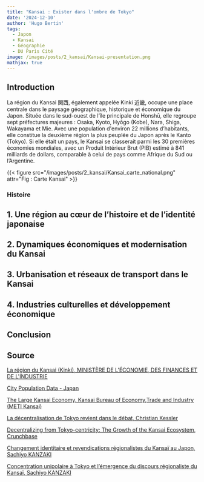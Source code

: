 ```yaml
---
title: "Kansai : Exister dans l'ombre de Tokyo"
date: '2024-12-10'
author: 'Hugo Bertin'
tags:
  - Japon
  - Kansai
  - Géographie
  - DU Paris Cité
image: /images/posts/2_kansai/Kansai-presentation.png
mathjax: true
---
```

## Introduction

La région du Kansai 関西, également appelée Kinki 近畿, occupe une place centrale dans le paysage géographique, historique et économique du Japon. Située dans le sud-ouest de l’île principale de Honshū, elle regroupe sept préfectures majeures : Osaka, Kyoto, Hyōgo (Kobe), Nara, Shiga, Wakayama et Mie. Avec une population d'environ 22 millions d’habitants, elle constitue la deuxième région la plus peuplée du Japon après le Kanto (Tokyo). Si elle était un pays, le Kansai se classerait parmi les 30 premières économies mondiales, avec un Produit Intérieur Brut (PIB) estimé à 841 milliards de dollars, comparable à celui de pays comme Afrique du Sud ou l’Argentine.

{{< figure src="/images/posts/2_kansai/Kansai_carte_national.png" attr="Fig : Carte Kansai" >}}

### Histoire

## 1. Une région au cœur de l’histoire et de l’identité japonaise 

## 2. Dynamiques économiques et modernisation du Kansai

## 3. Urbanisation et réseaux de transport dans le Kansai

## 4. Industries culturelles et développement économique

## Conclusion

## Source

[La région du Kansai (Kinki), MINISTÈRE DE L'ÉCONOMIE, DES FINANCES ET DE L'INDUSTRIE](https://www.tresor.economie.gouv.fr/Articles/2018/03/22/la-region-du-kansai-kinki)

[City Population Data - Japan](https://www.citypopulation.de/en/japan/)

[The Large Kansai Economy, Kansai Bureau of Economy,Trade and Industry (METI Kansai)](https://www.kansai.meti.go.jp/3-1toukou/_INVEST_support_eng/2024invest_eng/2_kansai_keizai_e.pdf)

[La décentralisation de Tokyo revient dans le débat, Christian Kessler](https://www.larevuedesressources.org/la-decentralisation-de-tokyo-revient-dans-le-debat.html?utm_source=chatgpt.com)

[Decentralizing from Tokyo-centricity: The Growth of the Kansai Ecosystem, Crunchbase](https://about.crunchbase.com/blog/decentralizing-tokyo-growth-of-kansai-ecosystem/?utm_source=chatgpt.com)

[Changement identitaire et revendications régionalistes du Kansaï au Japon, Sachiyo KANZAKI](https://papyrus.bib.umontreal.ca/xmlui/handle/1866/10357)

[Concentration unipolaire à Tokyo et l’émergence du discours régionaliste du Kansaï, Sachiyo KANZAKI](http://ffj.ehess.fr/index/article/335/concentration-unipolaire-a-tokyo-et-l-emergence-du-discours-regionaliste-du-kansai.html)